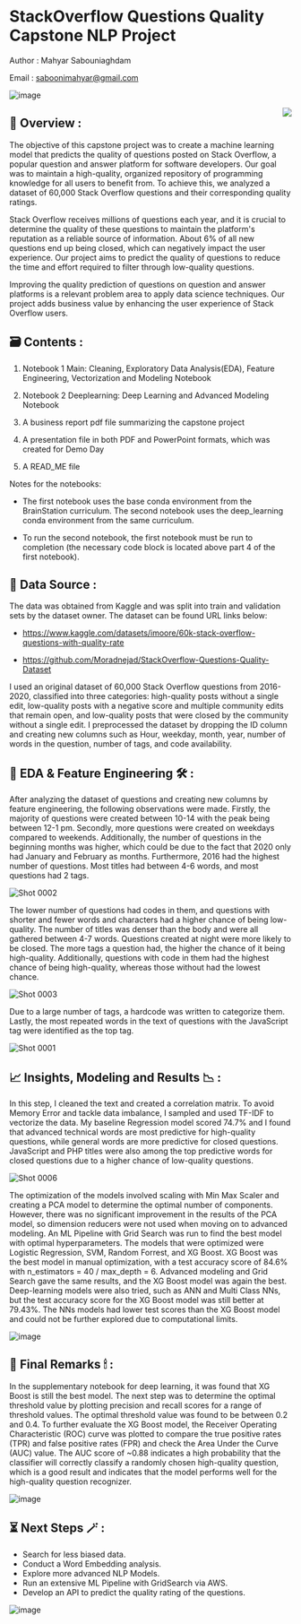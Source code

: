 # StackOverflow Questions Quality Capstone NLP Project

Author : Mahyar Sabouniaghdam

Email : saboonimahyar@gmail.com

![image](https://user-images.githubusercontent.com/122119114/225556215-a469d406-f794-4887-a921-00253b1c107e.png)

<img align=right src="https://user-images.githubusercontent.com/122119114/225575101-06ab10a4-0c4c-4f7c-8bc4-a44e0d7a029b.png">

## :book:  Overview :




The objective of this capstone project was to create a machine learning model that predicts the quality of questions posted on Stack Overflow, a popular question and answer platform for software developers. Our goal was to maintain a high-quality, organized repository of programming knowledge for all users to benefit from. To achieve this, we analyzed a dataset of 60,000 Stack Overflow questions and their corresponding quality ratings.


Stack Overflow receives millions of questions each year, and it is crucial to determine the quality of these questions to maintain the platform's reputation as a reliable source of information. About 6% of all new questions end up being closed, which can negatively impact the user experience. Our project aims to predict the quality of questions to reduce the time and effort required to filter through low-quality questions.


Improving the quality prediction of questions on question and answer platforms is a relevant problem area to apply data science techniques. Our project adds business value by enhancing the user experience of Stack Overflow users.




## 🗃 Contents :


1. Notebook 1 Main: Cleaning, Exploratory Data Analysis(EDA), Feature Engineering, Vectorization and Modeling Notebook

2. Notebook 2 Deeplearning: Deep Learning and Advanced Modeling Notebook 

3. A business report pdf file summarizing the capstone project

4. A presentation file in both PDF and PowerPoint formats, which was created for Demo Day

5. A READ_ME file 

Notes for the notebooks:

- The first notebook uses the base conda environment from the BrainStation curriculum. The second notebook uses the deep_learning conda environment from the same curriculum.

- To run the second notebook, the first notebook must be run to completion (the necessary code block is located above part 4 of the first notebook).


## 💾 Data Source :

The data was obtained from Kaggle and was split into train and validation sets by the dataset owner. The dataset can be found URL links below:

- https://www.kaggle.com/datasets/imoore/60k-stack-overflow-questions-with-quality-rate

- https://github.com/Moradnejad/StackOverflow-Questions-Quality-Dataset

I used an original dataset of 60,000 Stack Overflow questions from 2016-2020, classified into three categories: high-quality posts without a single edit, low-quality posts with a negative score and multiple community edits that remain open, and low-quality posts that were closed by the community without a single edit. I preprocessed the dataset by dropping the ID column and creating new columns such as Hour, weekday, month, year, number of words in the question, number of tags, and code availability.

## 🔮 EDA & Feature Engineering 🛠 :

After analyzing the dataset of questions and creating new columns by feature engineering, the following observations were made. Firstly, the majority of questions were created between 10-14 with the peak being between 12-1 pm. Secondly, more questions were created on weekdays compared to weekends. Additionally, the number of questions in the beginning months was higher, which could be due to the fact that 2020 only had January and February as months. Furthermore, 2016 had the highest number of questions. Most titles had between 4-6 words, and most questions had 2 tags.

![Shot 0002](https://user-images.githubusercontent.com/122119114/225566822-0c2a8d01-48d9-4ca8-ac3d-8be21cab93d3.png)



The lower number of questions had codes in them, and questions with shorter and fewer words and characters had a higher chance of being low-quality. The number of titles was denser than the body and were all gathered between 4-7 words. Questions created at night were more likely to be closed. The more tags a question had, the higher the chance of it being high-quality. Additionally, questions with code in them had the highest chance of being high-quality, whereas those without had the lowest chance.


![Shot 0003](https://user-images.githubusercontent.com/122119114/225566377-5b3ad2ef-c287-432b-9559-3444e6772bb4.png)

Due to a large number of tags, a hardcode was written to categorize them. Lastly, the most repeated words in the text of questions with the JavaScript tag were identified as the top tag.

![Shot 0001](https://user-images.githubusercontent.com/122119114/225567203-3864c623-1e48-438c-b677-17d9aa802dea.png)


## 📈 Insights, Modeling and Results 📉 :

In this step, I cleaned the text and created a correlation matrix. To avoid Memory Error and tackle data imbalance, I sampled and used TF-IDF to vectorize the data. My baseline Regression model scored 74.7% and I found that advanced technical words are most predictive for high-quality questions, while general words are more predictive for closed questions. JavaScript and PHP titles were also among the top predictive words for closed questions due to a higher chance of low-quality questions.

![Shot 0006](https://user-images.githubusercontent.com/122119114/225569041-8b7fd7b1-bdc8-49b8-b76b-c5ebb02975b1.png)

The optimization of the models involved scaling with Min Max Scaler and creating a PCA model to determine the optimal number of components. However, there was no significant improvement in the results of the PCA model, so dimension reducers were not used when moving on to advanced modeling. An ML Pipeline with Grid Search was run to find the best model with optimal hyperparameters. The models that were optimized were Logistic Regression, SVM, Random Forrest, and XG Boost. XG Boost was the best model in manual optimization, with a test accuracy score of 84.6% with n_estimators = 40 / max_depth = 6. Advanced modeling and Grid Search gave the same results, and the XG Boost model was again the best. Deep-learning models were also tried, such as ANN and Multi Class NNs, but the test accuracy score for the XG Boost model was still better at 79.43%. The NNs models had lower test scores than the XG Boost model and could not be further explored due to computational limits.

![image](https://user-images.githubusercontent.com/122119114/225577957-27e94aa3-ca6e-4313-b88d-339a868b6249.png)


## 🔆 Final Remarks 🕯 :

In the supplementary notebook for deep learning, it was found that XG Boost is still the best model. The next step was to determine the optimal threshold value by plotting precision and recall scores for a range of threshold values. The optimal threshold value was found to be between 0.2 and 0.4. To further evaluate the XG Boost model, the Receiver Operating Characteristic (ROC) curve was plotted to compare the true positive rates (TPR) and false positive rates (FPR) and check the Area Under the Curve (AUC) value. The AUC score of ~0.88 indicates a high probability that the classifier will correctly classify a randomly chosen high-quality question, which is a good result and indicates that the model performs well for the high-quality question recognizer.

![image](https://user-images.githubusercontent.com/122119114/225573162-96d9b959-0d5e-4917-b854-0a9666e6f4ea.png)

## ⏳ Next Steps 🪄 :

- Search for less biased data.
- Conduct a Word Embedding analysis.
- Explore more advanced NLP Models.
- Run an extensive ML Pipeline with GridSearch via AWS.
- Develop an API to predict the quality rating of the questions.


![image](https://user-images.githubusercontent.com/122119114/225555861-25ad0ed0-7e09-4222-a8c9-4329b45e5099.png)
